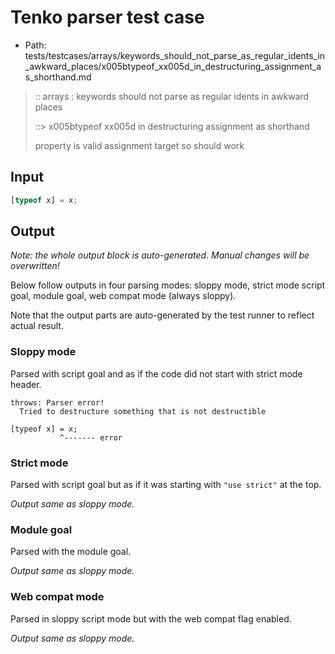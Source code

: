 # Tenko parser test case

- Path: tests/testcases/arrays/keywords_should_not_parse_as_regular_idents_in_awkward_places/x005btypeof_xx005d_in_destructuring_assignment_as_shorthand.md

> :: arrays : keywords should not parse as regular idents in awkward places
>
> ::> x005btypeof xx005d in destructuring assignment as shorthand
>
> property is valid assignment target so should work

## Input

`````js
[typeof x] = x;
`````

## Output

_Note: the whole output block is auto-generated. Manual changes will be overwritten!_

Below follow outputs in four parsing modes: sloppy mode, strict mode script goal, module goal, web compat mode (always sloppy).

Note that the output parts are auto-generated by the test runner to reflect actual result.

### Sloppy mode

Parsed with script goal and as if the code did not start with strict mode header.

`````
throws: Parser error!
  Tried to destructure something that is not destructible

[typeof x] = x;
           ^------- error
`````

### Strict mode

Parsed with script goal but as if it was starting with `"use strict"` at the top.

_Output same as sloppy mode._

### Module goal

Parsed with the module goal.

_Output same as sloppy mode._

### Web compat mode

Parsed in sloppy script mode but with the web compat flag enabled.

_Output same as sloppy mode._
